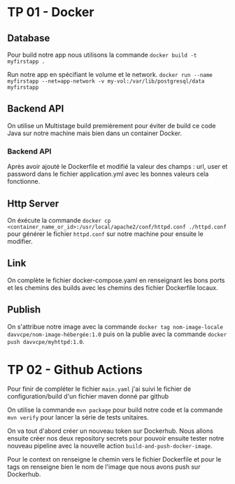 # TP 01 - Docker

## Database

Pour build notre app nous utilisons la commande
`docker build -t myfirstapp .`

Run notre app en spécifiant le volume et le network.
`docker run --name myfirstapp --net=app-network -v my-vol:/var/lib/postgresql/data myfirstapp`

## Backend API

On utilise un Multistage build premièrement pour éviter de build ce code Java sur notre machine mais bien dans un container Docker.

### Backend API

Après avoir ajouté le Dockerfile et modifié la valeur des champs : url, user et password dans le fichier application.yml avec les bonnes valeurs cela fonctionne.

## Http Server

On éxécute la commande `docker cp <container_name_or_id>:/usr/local/apache2/conf/httpd.conf ./httpd.conf` pour générer le fichier `httpd.conf` sur notre machine pour ensuite le modifier.

## Link

On complète le fichier docker-compose.yaml en renseignant les bons ports et les chemins des builds avec les chemins des fichier Dockerfile locaux.

## Publish

On s'attribue notre image avec la commande `docker tag nom-image-locale davvcpe/nom-image-hébergée:1.0` puis on la publie avec la commande `docker push davvcpe/myhttpd:1.0`.

# TP 02 - Github Actions

Pour finir de compléter le fichier `main.yaml` j'ai suivi le fichier de configuration/build d'un fichier maven donné par github

On utilise la commande `mvn package` pour build notre code et la commande `mvn verify` pour lancer la série de tests unitaires.

On va tout d'abord créer un nouveau token sur Dockerhub. Nous allons ensuite créer nos deux repository secrets pour pouvoir ensuite tester notre nouveau pipeline avec la nouvelle action `build-and-push-docker-image`.

Pour le context on renseigne le chemin vers le fichier Dockerfile et pour le tags on renseigne bien le nom de l'image que nous avons push sur Dockerhub.
